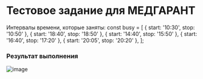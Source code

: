 # Тестовое задание для МЕДГАРАНТ

Интервалы времени, которые заняты:
const busy = [
  { start: '10:30', stop: '10:50' },
  { start: '18:40', stop: '18:50' },
  { start: '14:40', stop: '15:50' },
  { start: '16:40', stop: '17:20' },
  { start: '20:05', stop: '20:20' },
];

### Результат выполнения

![image](https://github.com/Angelina1Blokhina/testMedgarant/assets/64483372/e7950f48-151d-4158-b740-ec8c574d937c)
